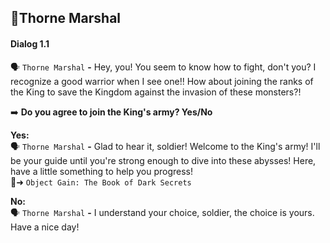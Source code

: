 ## 🏅Thorne Marshal


#### Dialog 1.1

🗣️ `Thorne Marshal` **-** Hey, you! You seem to know how to fight, don't you? I recognize a good warrior when I see one!! How about joining the ranks of the King to save the Kingdom against the invasion of these monsters?!

➡️ **Do you agree to join the King's army? Yes/No**

**Yes:**\
🗣️ `Thorne Marshal` **-** Glad to hear it, soldier! Welcome to the King's army! I'll be your guide until you're strong enough to dive into these abysses! Here, have a little something to help you progress!\
🎒➜ `Object Gain: The Book of Dark Secrets`

**No:**\
🗣️ `Thorne Marshal` **-** I understand your choice, soldier, the choice is yours. Have a nice day!